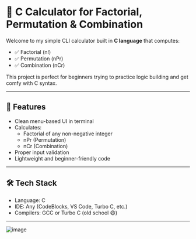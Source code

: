 # 🧮 C Calculator for Factorial, Permutation & Combination

Welcome to my simple CLI calculator built in **C language** that computes:

- ✅ Factorial (n!)
- ✅ Permutation (nPr)
- ✅ Combination (nCr)

This project is perfect for beginners trying to practice logic building and get comfy with C syntax.

---

## 🚀 Features

- Clean menu-based UI in terminal
- Calculates:
  - Factorial of any non-negative integer
  - nPr (Permutation)
  - nCr (Combination)
- Proper input validation
- Lightweight and beginner-friendly code

---

## 🛠️ Tech Stack

- Language: C
- IDE: Any (CodeBlocks, VS Code, Turbo C, etc.)
- Compilers: GCC or Turbo C (old school 😄)

---

![image](https://github.com/user-attachments/assets/41f43c01-6ed4-4406-b34d-a6b74ba37117)
